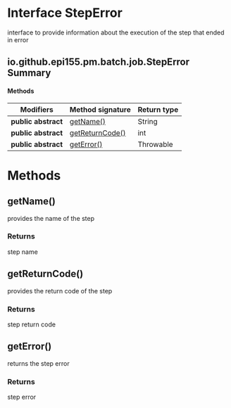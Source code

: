 Interface StepError
===================
interface to provide information about the execution of the step that ended in error

io.github.epi155.pm.batch.job.StepError Summary
-------
#### Methods
| Modifiers           | Method signature                  | Return type |
| ------------------- | --------------------------------- | ----------- |
| **public abstract** | [getName()](#getname)             | String      |
| **public abstract** | [getReturnCode()](#getreturncode) | int         |
| **public abstract** | [getError()](#geterror)           | Throwable   |

Methods
=======
getName()
---------
provides the name of the step

### Returns

step name


getReturnCode()
---------------
provides the return code of the step

### Returns

step return code


getError()
----------
returns the step error

### Returns

step error


